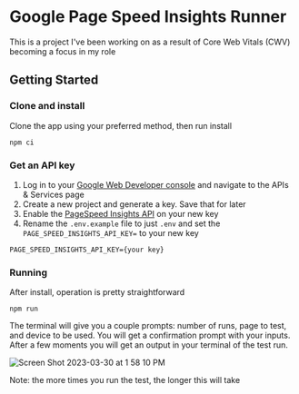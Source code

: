 # Google Page Speed Insights Runner

This is a project I've been working on as a result of Core Web Vitals (CWV) becoming a focus in my role

## Getting Started

### Clone and install

Clone the app using your preferred method, then run install

```
npm ci
```

### Get an API key

1. Log in to your [Google Web Developer console](https://console.cloud.google.com/) and navigate to the APIs & Services page
2. Create a new project and generate a key. Save that for later
3. Enable the [PageSpeed Insights API](https://console.cloud.google.com/apis/api/pagespeedonline.googleapis.com) on your new key
4. Rename the `.env.example` file to just `.env` and set the `PAGE_SPEED_INSIGHTS_API_KEY=` to your new key

```
PAGE_SPEED_INSIGHTS_API_KEY={your key}
```

### Running

After install, operation is pretty straightforward

```
npm run
```

The terminal will give you a couple prompts: number of runs, page to test, and device to be used. You will get a confirmation prompt with your inputs. After a few moments you will get an output in your terminal of the test run.

![Screen Shot 2023-03-30 at 1 58 10 PM](https://user-images.githubusercontent.com/40612618/228923763-1bcb17d6-9599-4199-862b-44a0b5bf85ba.png)


Note: the more times you run the test, the longer this will take
